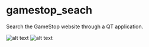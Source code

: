 # gamestop_seach

Search the GameStop website through a QT application.

![alt text](https://gcdnb.pbrd.co/images/MmbTEJuiB9ug.png)
![alt text](https://gcdnb.pbrd.co/images/QzBaa2OUmDTA.png?o=1)
